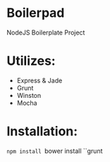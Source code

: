 Boilerpad
=========

NodeJS Boilerplate Project

Utilizes:
=========

+ Express & Jade
+ Grunt
+ Winston
+ Mocha


Installation:
==============
``npm install
``bower install
``grunt
